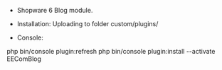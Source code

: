 - Shopware 6 Blog module.
- Installation: Uploading to folder custom/plugins/

- Console: 

php bin/console plugin:refresh
php bin/console plugin:install --activate EEComBlog
